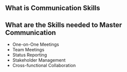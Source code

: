 ## What is Communication Skills

## What are the Skills needed to Master Communication

- One-on-One Meetings
- Team Meetings
- Status Reporting
- Stakeholder Management
- Cross-functional Collaboration 